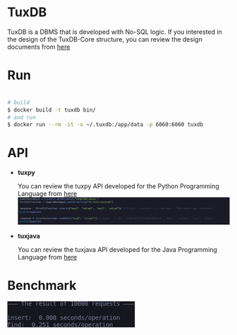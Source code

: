﻿# TuxDB

TuxDB is a DBMS that is developed with No-SQL logic. If you interested in the design of the TuxDB-Core structure, you can review the design documents from [here](https://github.com/burakpadr/tuxdb/tree/main/docs/design)

# Run

```bash

# build
$ docker build -t tuxdb bin/
# and run
$ docker run --rm -it -v ~/.tuxdb:/app/data -p 6060:6060 tuxdb

```
# API

- **tuxpy**
 
	 You can review the tuxpy API developed for the Python Programming Language from [here](https://github.com/burakpadr/tuxdb/tree/main/api/tuxpy)
	 ![](https://raw.githubusercontent.com/burakpadr/tuxdb/main/docs/media/tuxpy.png)
	 
- **tuxjava**

	You can review the tuxjava API developed for the Java Programming Language from [here](https://github.com/burakpadr/tuxdb/tree/main/api/tuxjava)

# Benchmark

![](https://raw.githubusercontent.com/burakpadr/tuxdb/main/docs/media/tuxdb-benchmark.png)

